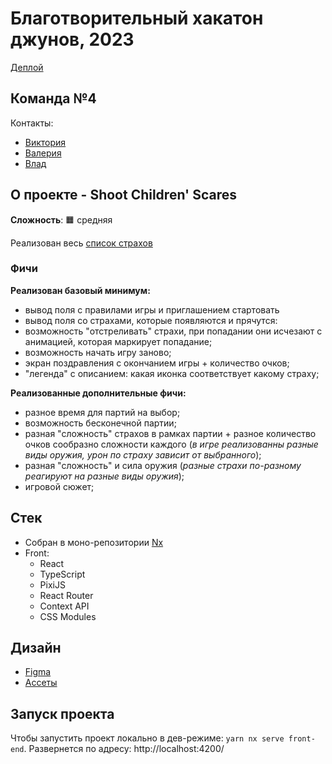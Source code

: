 # Благотворительный хакатон джунов, 2023

[Деплой](hackathon-2023-murex.vercel.app)

## Команда №4

Контакты:

- [Виктория](https://t.me/Veles_Pan)
- [Валерия](https://t.me/valeriefilatova)
- [Влад](https://t.me/richeo)

## О проекте - Shoot Children' Scares

**Сложность**: 🟧 средняя

Реализован весь [список страхов](https://docs.google.com/document/d/16nTLrzaVVOPffb91CrFZO0fv1KRhJQ1_hNFxRFyPYvQ/edit)

### Фичи

**Реализован базовый минимум:**

- вывод поля с правилами игры и приглашением стартовать
- вывод поля со страхами, которые появляются и прячутся:
- возможность "отстреливать" страхи, при попадании они исчезают с анимацией, которая маркирует попадание;
- возможность начать игру заново;
- экран поздравления с окончанием игры + количество очков;
- "легенда" с описанием: какая иконка соответствует какому страху;

**Реализованные дополнительные фичи:**

- разное время для партий на выбор;
- возможность бесконечной партии;
- разная "сложность" страхов в рамках партии + разное количество очков сообразно сложности каждого (_в игре реализованны разные виды оружия, урон по страху зависит от выбранного_);
- разная "сложность" и сила оружия (_разные страхи по-разному реагируют на разные виды оружия_);
- игровой сюжет;
<!-- - возможность красиво пошарить свой результат или профиль в соцсетях; -->

## Стек

- Собран в моно-репозитории [Nx](https://nx.dev/)
- Front:
  - React
  - TypeScript
  - PixiJS
  - React Router
  - Context API
  - CSS Modules

## Дизайн

- [Figma](https://www.figma.com/file/0RmaO2deCu9OWJX3KDXNBC/%D0%A5%D0%B0%D1%82%D0%B0%D0%BA%D0%BE%D0%BD---Shoot-Children'-Scares?type=design&node-id=0-1&mode=design&t=mUkQQJVnxiiVFAvh-0)
- [Ассеты](https://drive.google.com/drive/folders/1YExsj424hx9fiY5FuZyl6qU1yePhjKpq)

## Запуск проекта

Чтобы запустить проект локально в дев-режиме: `yarn nx serve front-end`.
Развернется по адресу: http://localhost:4200/
